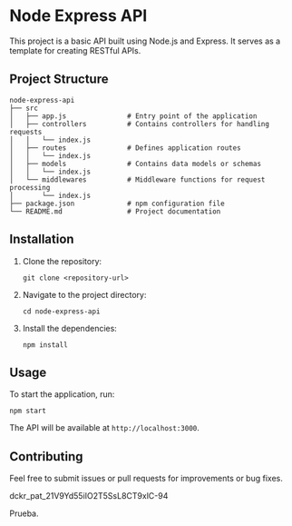 # Node Express API

This project is a basic API built using Node.js and Express. It serves as a template for creating RESTful APIs.

## Project Structure

```
node-express-api
├── src
│   ├── app.js               # Entry point of the application
│   ├── controllers          # Contains controllers for handling requests
│   │   └── index.js
│   ├── routes               # Defines application routes
│   │   └── index.js
│   ├── models               # Contains data models or schemas
│   │   └── index.js
│   └── middlewares          # Middleware functions for request processing
│       └── index.js
├── package.json             # npm configuration file
└── README.md                # Project documentation
```

## Installation

1. Clone the repository:
   ```
   git clone <repository-url>
   ```

2. Navigate to the project directory:
   ```
   cd node-express-api
   ```

3. Install the dependencies:
   ```
   npm install
   ```

## Usage

To start the application, run:
```
npm start
```

The API will be available at `http://localhost:3000`.

## Contributing

Feel free to submit issues or pull requests for improvements or bug fixes.


dckr_pat_21V9Yd55iIO2T5SsL8CT9xlC-94

Prueba.